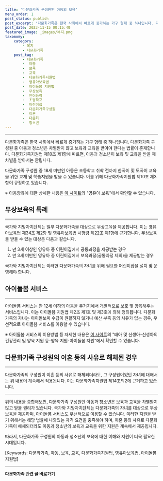 ```yaml
---
title: '다문화가족 구성원인 아동의 보육'
menu_order: 1
post_status: publish
post_excerpt: '다문화가족은 한국 사회에서 빠르게 증가하는 가구 형태 중 하나입니다. 다문화가족 구성원 중 아동과 청소년은 차별받지 않고 보육과 교육을 받아야 한다는 법률이 존재합니다. 다문화가족지원법 제10조 제1항에 따르면, 아동과 청소년이 보육 및 교육을 받을 때 차별을 받아서는 안됩니다.'
post_date: 2023-11-15 00:15:40
featured_image: _images/복지.png
taxonomy:
    category:
        - 복지
        - 다문화가족
    post_tag:
        - 다문화가족
        -  아동
        -  보육
        -  교육
        -  다문화가족지원법
        -  영유아보육법
        -  아이돌봄 지원법
        -  무상보육
        -  언어능력
        -  초등학교
        -  어린이집
        -  다문화가족구성원
        -  이혼
        -  다문화
        -  청소년
---
```



---

다문화가족은 한국 사회에서 빠르게 증가하는 가구 형태 중 하나입니다. 다문화가족 구성원 중 아동과 청소년은 차별받지 않고 보육과 교육을 받아야 한다는 법률이 존재합니다. 다문화가족지원법 제10조 제1항에 따르면, 아동과 청소년이 보육 및 교육을 받을 때 차별을 받아서는 안됩니다. 

다문화가족 구성원 중 18세 미만인 아동은 초등학교 취학 전까지 한국어 및 모국어 교육을 위한 교재 및 학습지원을 받을 수 있습니다. 이를 위해 다문화가족지원법 제10조 제3항이 규정하고 있습니다.

※ 아동양육에 대한 상세한 내용은 [이 사이트](https://www.easylaw.go.kr)의 "영유아 보육"에서 확인할 수 있습니다.

## 무상보육의 특례

---

국가와 지방자치단체는 일부 다문화가족을 대상으로 무상교육을 제공합니다. 이는 영유아보육법 제34조 제2항 및 영유아보육법 시행령 제22조 제1항에 근거합니다. 무상보육을 받을 수 있는 대상은 다음과 같습니다.

1. 만 3세 이상인 영유아 중 어린이집에서 공통과정을 제공받는 경우
2. 만 3세 미만인 영유아 중 어린이집에서 보육과정(공통과정 제외)을 제공받는 경우

국가와 지방자치단체는 이러한 다문화가족의 자녀를 위해 필요한 어린이집을 설치 및 운영해야 합니다.

## 아이돌봄 서비스

---

아이돌봄 서비스는 만 12세 이하의 아동을 주거지에서 개별적으로 보호 및 양육해주는 서비스입니다. 이는 아이돌봄 지원법 제2조 제1호 및 제3호에 의해 정의됩니다. 다문화가족의 자녀는 아이돌보미 수급이 원활하지 않거나 예산 부족 등의 사유가 없는 경우, 우선적으로 아이돌봄 서비스를 이용할 수 있습니다.

※ 아이돌봄 서비스의 이용방법 등 자세한 내용은 [이 사이트](http://www.idolbom.go.kr/)의 "태아 및 신생아-신생아의 건강관리 및 양육 지원 등-양육 지원-아이돌봄 지원"에서 확인할 수 있습니다.

## 다문화가족 구성원의 이혼 등의 사유로 해체된 경우

---

다문화가족의 구성원이 이혼 등의 사유로 해체되더라도, 그 구성원이었던 자녀에 대해서는 위 내용이 계속해서 적용됩니다. 이는 다문화가족지원법 제14조의2에 근거하고 있습니다.

---

위의 내용을 종합해보면, 다문화가족 구성원인 아동과 청소년은 보육과 교육을 차별받지 않고 받을 권리가 있습니다. 국가와 지방자치단체는 다문화가족의 자녀를 대상으로 무상보육을 제공하며, 아이돌봄 서비스도 우선적으로 이용할 수 있습니다. 이러한 지원을 받기 위해서는 해당 법률에 나와있는 자격 요건을 충족해야 하며, 이혼 등의 사유로 다문화가족이 해체되더라도 아동과 청소년의 보육과 교육을 위한 지원은 계속해서 제공됩니다. 

따라서, 다문화가족 구성원의 아동과 청소년의 보육에 대한 이해와 지원이 더욱 필요한 시대입니다.

[Keywords: 다문화가족, 아동, 보육, 교육, 다문화가족지원법, 영유아보육법, 아이돌봄 지원법]
<!-- wp:separator -->
<hr class="wp-block-separator has-alpha-channel-opacity"/>
<!-- /wp:separator -->

<!-- wp:group {"backgroundColor":"base","layout":{"type":"constrained"}} -->
<div class="wp-block-group has-base-background-color has-background"><!-- wp:paragraph {"align":"center","fontSize":"medium"} -->
<p class="has-text-align-center has-large-font-size"><strong>다문화가족 관련 글 바로가기</strong></p>
<!-- /wp:paragraph -->


<!-- wp:latest-posts
{"categories":[{"id":22666,"count":19,"description":"","link":"https://uknowlaw.com/category/%eb%8b%a4%eb%ac%b8%ed%99%94%ea%b0%80%ec%a1%b1/","name":"다문화가족","slug":"다문화가족","taxonomy":"category","parent":0,"meta":[],"_links":{"self":[{"href":"https://uknowlaw.com/wp-json/wp/v2/categories/22666"}],"collection":[{"href":"https://uknowlaw.com/wp-json/wp/v2/categories"}],"about":[{"href":"https://uknowlaw.com/wp-json/wp/v2/taxonomies/category"}],"wp:post_type":[{"href":"https://uknowlaw.com/wp-json/wp/v2/posts?categories=22666"}],"curies":[{"name":"wp","href":"https://api.w.org/{rel}","templated":true}]}}],"postsToShow":100,"excerptLength":28,"postLayout":"grid","columns":2,"featuredImageAlign":"left","featuredImageSizeSlug":"large","fontSize":"small"} /--></div>
<!-- /wp:group -->